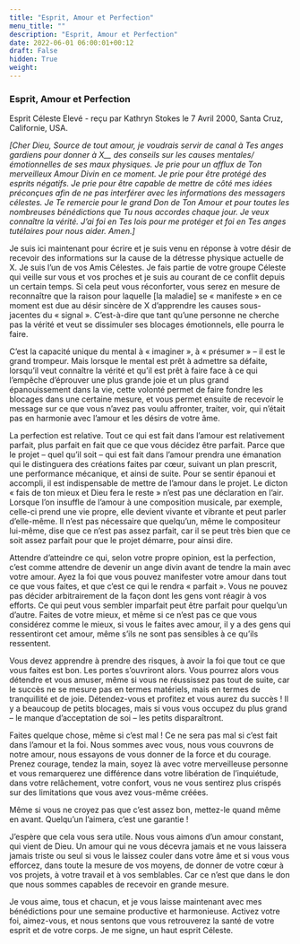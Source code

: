 ```yaml
---
title: "Esprit, Amour et Perfection"
menu_title: ""
description: "Esprit, Amour et Perfection"
date: 2022-06-01 06:00:01+00:12
draft: False
hidden: True
weight:
---
```

### Esprit, Amour et Perfection

Esprit Céleste Elevé - reçu par Kathryn Stokes le 7 Avril 2000, Santa Cruz, Californie, USA.

*[Cher Dieu, Source de tout amour, je voudrais servir de canal à Tes anges gardiens pour donner à X__ des conseils sur les causes mentales/émotionnelles de ses maux physiques. Je prie pour un afflux de Ton merveilleux Amour Divin en ce moment. Je prie pour être protégé des esprits négatifs. Je prie pour être capable de mettre de côté mes idées préconçues afin de ne pas interférer avec les informations des messagers célestes. Je Te remercie pour le grand Don de Ton Amour et pour toutes les nombreuses bénédictions que Tu nous accordes chaque jour. Je veux connaître la vérité. J’ai foi en Tes lois pour me protéger et foi en Tes anges tutélaires pour nous aider. Amen.]*

Je suis ici maintenant pour écrire et je suis venu en réponse à votre désir de recevoir des informations sur la cause de la détresse physique actuelle de X. Je suis l’un de vos Amis Célestes. Je fais partie de votre groupe Céleste qui veille sur vous et vos proches et je suis au courant de ce conflit depuis un certain temps. Si cela peut vous réconforter, vous serez en mesure de reconnaître que la raison pour laquelle [la maladie] se « manifeste » en ce moment est due au désir sincère de X d’apprendre les causes sous-jacentes du « signal ». C’est-à-dire que tant qu’une personne ne cherche pas la vérité et veut se dissimuler ses blocages émotionnels, elle pourra le faire.

C’est la capacité unique du mental à « imaginer », à « présumer » – il est le grand trompeur. Mais lorsque le mental est prêt à admettre sa défaite, lorsqu’il veut connaître la vérité et qu’il est prêt à faire face à ce qui l’empêche d’éprouver une plus grande joie et un plus grand épanouissement dans la vie, cette volonté permet de faire fondre les blocages dans une certaine mesure, et vous permet ensuite de recevoir le message sur ce que vous n’avez pas voulu affronter, traiter, voir, qui n’était pas en harmonie avec l’amour et les désirs de votre âme.

La perfection est relative. Tout ce qui est fait dans l’amour est relativement parfait, plus parfait en fait que ce que vous décidez être parfait. Parce que le projet – quel qu’il soit – qui est fait dans l’amour prendra une émanation qui le distinguera des créations faites par cœur, suivant un plan prescrit, une performance mécanique, et ainsi de suite. Pour se sentir épanoui et accompli, il est indispensable de mettre de l’amour dans le projet. Le dicton « fais de ton mieux et Dieu fera le reste » n’est pas une déclaration en l’air. Lorsque l’on insuffle de l’amour à une composition musicale, par exemple, celle-ci prend une vie propre, elle devient vivante et vibrante et peut parler d’elle-même. Il n’est pas nécessaire que quelqu’un, même le compositeur lui-même, dise que ce n’est pas assez parfait, car il se peut très bien que ce soit assez parfait pour que le projet démarre, pour ainsi dire.

Attendre d’atteindre ce qui, selon votre propre opinion, est la perfection, c’est comme attendre de devenir un ange divin avant de tendre la main avec votre amour. Ayez la foi que vous pouvez manifester votre amour dans tout ce que vous faites, et que c’est ce qui le rendra « parfait ». Vous ne pouvez pas décider arbitrairement de la façon dont les gens vont réagir à vos efforts. Ce qui peut vous sembler imparfait peut être parfait pour quelqu’un d’autre. Faites de votre mieux, et même si ce n’est pas ce que vous considérez comme le mieux, si vous le faites avec amour, il y a des gens qui ressentiront cet amour, même s’ils ne sont pas sensibles à ce qu’ils ressentent.

Vous devez apprendre à prendre des risques, à avoir la foi que tout ce que vous faites est bon. Les portes s’ouvriront alors. Vous pourrez alors vous détendre et vous amuser, même si vous ne réussissez pas tout de suite, car le succès ne se mesure pas en termes matériels, mais en termes de tranquillité et de joie. Détendez-vous et profitez et vous aurez du succès ! Il y a beaucoup de petits blocages, mais si vous vous occupez du plus grand – le manque d’acceptation de soi – les petits disparaîtront.

Faites quelque chose, même si c’est mal ! Ce ne sera pas mal si c’est fait dans l’amour et la foi. Nous sommes avec vous, nous vous couvrons de notre amour, nous essayons de vous donner de la force et du courage. Prenez courage, tendez la main, soyez là avec votre merveilleuse personne et vous remarquerez une différence dans votre libération de l’inquiétude, dans votre relâchement, votre confort, vous ne vous sentirez plus crispés sur des limitations que vous avez vous-même créées.

Même si vous ne croyez pas que c’est assez bon, mettez-le quand même en avant. Quelqu’un l’aimera, c’est une garantie !

J’espère que cela vous sera utile. Nous vous aimons d’un amour constant, qui vient de Dieu. Un amour qui ne vous décevra jamais et ne vous laissera jamais triste ou seul si vous le laissez couler dans votre âme et si vous vous efforcez, dans toute la mesure de vos moyens, de donner de votre cœur à vos projets, à votre travail et à vos semblables. Car ce n’est que dans le don que nous sommes capables de recevoir en grande mesure.

Je vous aime, tous et chacun, et je vous laisse maintenant avec mes bénédictions pour une semaine productive et harmonieuse. Activez votre foi, aimez-vous, et nous sentons que vous retrouverez la santé de votre esprit et de votre corps. Je me signe, un haut esprit Céleste.
